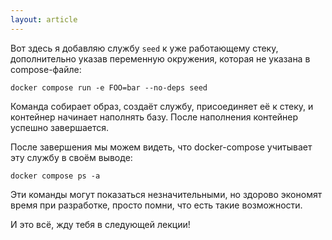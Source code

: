```yaml
---
layout: article
---
```


Вот здесь я добавляю службу `seed` к уже работающему стеку, дополнительно указав переменную окружения, которая не указана в compose-файле:

```
docker compose run -e FOO=bar --no-deps seed
```

Команда собирает образ, создаёт службу, присоединяет её к стеку, и контейнер начинает наполнять базу. После наполнения контейнер успешно завершается.

После завершения мы можем видеть, что docker-compose учитывает эту службу в своём выводе:

```
docker compose ps -a
```

Эти команды могут показаться незначительными, но здорово экономят время при разработке, просто помни, что есть такие возможности.

И это всё, жду тебя в следующей лекции!
